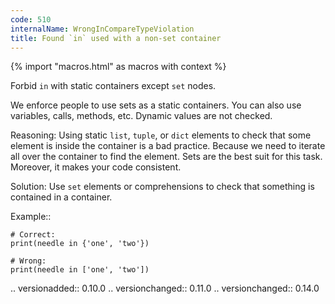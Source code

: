 ```yaml
---
code: 510
internalName: WrongInCompareTypeViolation
title: Found `in` used with a non-set container
---
```


{% import "macros.html" as macros with context %}

Forbid `in` with static containers except `set` nodes.

We enforce people to use sets as a static containers. You can also use
variables, calls, methods, etc. Dynamic values are not checked.

Reasoning: Using static `list`, `tuple`, or `dict` elements to check
that some element is inside the container is a bad practice. Because we
need to iterate all over the container to find the element. Sets are the
best suit for this task. Moreover, it makes your code consistent.

Solution: Use `set` elements or comprehensions to check that something
is contained in a container.

Example::

    # Correct:
    print(needle in {'one', 'two'})
    
    # Wrong:
    print(needle in ['one', 'two'])

.. versionadded:: 0.10.0 .. versionchanged:: 0.11.0 .. versionchanged::
0.14.0